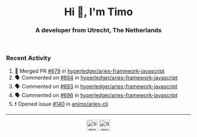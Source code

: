 <h1 align="center">Hi 👋, I'm Timo</h1>
<h3 align="center">A developer from Utrecht, The Netherlands</h3>
<br/>
<!-- https://github.com/rahuldkjain/github-profile-readme-generator --!>

<!--  <p align="left"><img src="https://github-readme-stats.vercel.app/api?username=timoglastra&show_icons=true&count_private=true&" alt="timoglastra" /></p> --!>

<!--
Github language stats
<p align="left"><img src="https://github-readme-stats.vercel.app/api/top-langs/?username=timoglastra&layout=compact" alt="timoglastra" /><p>
-->

<!-- Codestats language stats -->
<!-- <p align="left"><img src="https://codestats-readme.vercel.app/api/top-langs/?username=timoglastra&layout=compact&language_count=12" alt="timoglastra" /><p>    --!>
  
<h3>Recent Activity</h3>

<!--START_SECTION:activity-->
1. 🎉 Merged PR [#679](https://github.com/hyperledger/aries-framework-javascript/pull/679) in [hyperledger/aries-framework-javascript](https://github.com/hyperledger/aries-framework-javascript)
2. 🗣 Commented on [#694](https://github.com/hyperledger/aries-framework-javascript/issues/694) in [hyperledger/aries-framework-javascript](https://github.com/hyperledger/aries-framework-javascript)
3. 🗣 Commented on [#693](https://github.com/hyperledger/aries-framework-javascript/issues/693) in [hyperledger/aries-framework-javascript](https://github.com/hyperledger/aries-framework-javascript)
4. 🗣 Commented on [#696](https://github.com/hyperledger/aries-framework-javascript/issues/696) in [hyperledger/aries-framework-javascript](https://github.com/hyperledger/aries-framework-javascript)
5. ❗️ Opened issue [#140](https://github.com/animo/aries-cli/issues/140) in [animo/aries-cli](https://github.com/animo/aries-cli)
<!--END_SECTION:activity-->

---

<p align="center">
<a href="https://twitter.com/timoglastra" target="blank"><img align="center" src="https://cdn.jsdelivr.net/npm/simple-icons@3.0.1/icons/twitter.svg" alt="timoglastra" height="30" width="30" /></a>
<a href="https://linkedin.com/in/timoglastra" target="blank"><img align="center" src="https://cdn.jsdelivr.net/npm/simple-icons@3.0.1/icons/linkedin.svg" alt="timoglastra" height="30" width="30" /></a>
</p>



